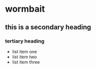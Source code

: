 # wormbait
## this is a secondary heading
### tertiary heading

* list item one
* list item two
* list item three

